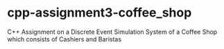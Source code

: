 # cpp-assignment3-coffee_shop
C++ Assignment on a Discrete Event Simulation System of a Coffee Shop which consists of Cashiers and Baristas
